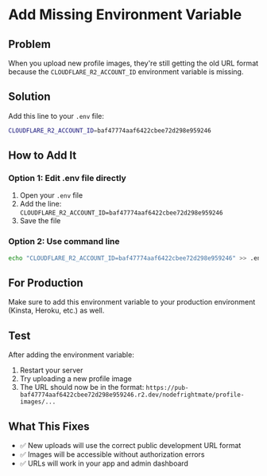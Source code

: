 # Add Missing Environment Variable

## Problem

When you upload new profile images, they're still getting the old URL format because the `CLOUDFLARE_R2_ACCOUNT_ID` environment variable is missing.

## Solution

Add this line to your `.env` file:

```bash
CLOUDFLARE_R2_ACCOUNT_ID=baf47774aaf6422cbee72d298e959246
```

## How to Add It

### Option 1: Edit .env file directly

1. Open your `.env` file
2. Add the line: `CLOUDFLARE_R2_ACCOUNT_ID=baf47774aaf6422cbee72d298e959246`
3. Save the file

### Option 2: Use command line

```bash
echo "CLOUDFLARE_R2_ACCOUNT_ID=baf47774aaf6422cbee72d298e959246" >> .env
```

## For Production

Make sure to add this environment variable to your production environment (Kinsta, Heroku, etc.) as well.

## Test

After adding the environment variable:

1. Restart your server
2. Try uploading a new profile image
3. The URL should now be in the format: `https://pub-baf47774aaf6422cbee72d298e959246.r2.dev/nodefrightmate/profile-images/...`

## What This Fixes

- ✅ New uploads will use the correct public development URL format
- ✅ Images will be accessible without authorization errors
- ✅ URLs will work in your app and admin dashboard
